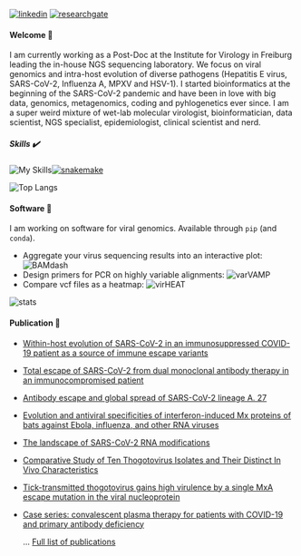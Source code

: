 

[![linkedin](https://skillicons.dev/icons?i=linkedin)](https://www.linkedin.com/in/jonas-fuchs-16bba9133/)
[![researchgate](https://upload.wikimedia.org/wikipedia/commons/thumb/5/5e/ResearchGate_icon_SVG.svg/50px-ResearchGate_icon_SVG.svg.png)](https://www.researchgate.net/profile/Jonas-Fuchs-2)
#### Welcome :fox_face:
<p>I am currently working as a Post-Doc at the Institute for Virology in Freiburg leading the in-house NGS sequencing laboratory. We focus on viral genomics and intra-host evolution of diverse pathogens (Hepatitis E virus, SARS-CoV-2, Influenza A, MPXV and HSV-1). I started bioinformatics at the beginning of the SARS-CoV-2 pandemic and have been in love with big data, genomics, metagenomics, coding and pyhlogenetics ever since. I am a super weird mixture of wet-lab molecular virologist, bioinformatician, data scientist, NGS specialist, epidemiologist, clinical scientist and nerd.</p>

##### Skills  :heavy_check_mark:
![My Skills](https://skillicons.dev/icons?i=linux,r,py,powershell,bash,html,git,github,ps)[![snakemake](https://avatars.githubusercontent.com/u/33450111?s=50&v=4)](https://github.com/snakemake)

![Top Langs](https://github-readme-stats.vercel.app/api/top-langs/?username=jonas-fuchs&layout=compact&theme=dark)

#### Software :floppy_disk:

I am working on software for viral genomics. Available through `pip` (and `conda`).

- Aggregate your virus sequencing results into an interactive plot: ![`BAMdash`](https://github.com/jonas-fuchs/BAMdash)
- Design primers for PCR on highly variable alignments: ![`varVAMP`](https://github.com/jonas-fuchs/varVAMP)
- Compare vcf files as a heatmap: ![`virHEAT`](https://github.com/jonas-fuchs/virHEAT)

![stats](https://github-readme-stats.vercel.app/api?username=jonas-fuchs&show_icons=true&theme=dark)




#### Publication :scroll:

- [Within-host evolution of SARS-CoV-2 in an immunosuppressed COVID-19 patient as a source of immune escape variants](https://www.nature.com/articles/s41467-021-26602-3)
- [Total escape of SARS-CoV-2 from dual monoclonal antibody therapy in an immunocompromised patient](https://www.nature.com/articles/s41467-023-37591-w)
- [Antibody escape and global spread of SARS-CoV-2 lineage A. 27](https://www.nature.com/articles/s41467-022-28766-y)
- [Evolution and antiviral specificities of interferon-induced Mx proteins of bats against Ebola, influenza, and other RNA viruses](https://journals.asm.org/doi/full/10.1128/jvi.00361-17)
- [The landscape of SARS-CoV-2 RNA modifications](https://www.biorxiv.org/content/10.1101/2020.07.18.204362v1.abstract)
- [Comparative Study of Ten Thogotovirus Isolates and Their Distinct In Vivo Characteristics](https://journals.asm.org/doi/full/10.1128/jvi.01556-21)
- [Tick-transmitted thogotovirus gains high virulence by a single MxA escape mutation in the viral nucleoprotein](https://journals.plos.org/plospathogens/article?id=10.1371/journal.ppat.1009038)
- [Case series: convalescent plasma therapy for patients with COVID-19 and primary antibody deficiency](https://link.springer.com/article/10.1007/s10875-021-01193-2)

  ... [Full list of publications](https://scholar.google.de/citations?user=0Gw3wxUAAAAJ&hl=de)




